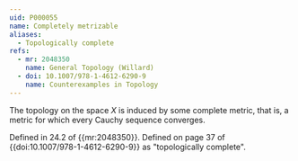 ```yaml
---
uid: P000055
name: Completely metrizable
aliases:
  - Topologically complete
refs:
  - mr: 2048350
    name: General Topology (Willard)
  - doi: 10.1007/978-1-4612-6290-9
    name: Counterexamples in Topology
---
```


The topology on the space $X$ is induced by some complete metric,
that is, a metric for which every Cauchy sequence converges.

Defined in 24.2 of {{mr:2048350}}.
Defined on page 37 of {{doi:10.1007/978-1-4612-6290-9}} as
"topologically complete".
